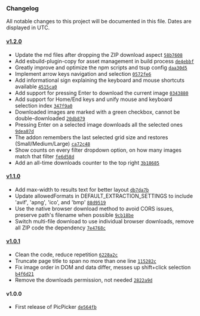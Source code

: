 ### Changelog

All notable changes to this project will be documented in this file. Dates are displayed in UTC.

#### [v1.2.0](https://github.com/flesler/picpicker/compare/v1.1.0...v1.2.0)

- Update the md files after dropping the ZIP download aspect [`58b7608`](https://github.com/flesler/picpicker/commit/58b76089b66f8b77b81293f425ff7c8ca5cf4c78)
- Add esbuild-plugin-copy for asset management in build process [`de4ebbf`](https://github.com/flesler/picpicker/commit/de4ebbfda273da4e77a8a69ec7cbdc906dae3d66)
- Greatly improve and optimize the npm scripts and tsup config [`daa30d5`](https://github.com/flesler/picpicker/commit/daa30d5e84b57eff5e303c7b4a0a36fbd48d3af5)
- Implement arrow keys navigation and selection [`0572fe6`](https://github.com/flesler/picpicker/commit/0572fe6e43a5d2cc08526f8b66e55010104c925d)
- Add informational sign explaining the keyboard and mouse shortcuts available [`4515ca0`](https://github.com/flesler/picpicker/commit/4515ca056a3689b72d7c4ef76f8bfd9f71f3edc6)
- Add support for pressing Enter to download the current image [`0343880`](https://github.com/flesler/picpicker/commit/0343880bbd1fda2d825b30805296aa8d67329755)
- Add support for Home/End keys and unify mouse and keyboard selection index [`347f9a0`](https://github.com/flesler/picpicker/commit/347f9a0e14f39af1b26d34da75cc16816661bf0c)
- Downloaded images are marked with a green checkbox, cannot be double-downloaded [`20db879`](https://github.com/flesler/picpicker/commit/20db879cc8a6abb9ff349caf85481aacec02fde5)
- Pressing Enter on a selected image downloads all the selected ones [`9dea87d`](https://github.com/flesler/picpicker/commit/9dea87d822ecb299c1008751193006407e889826)
- The addon remembers the last selected grid size and restores (Small/Medium/Large) [`ca72c48`](https://github.com/flesler/picpicker/commit/ca72c48c5be6b935be3b686ef1cfb618f2907ea2)
- Show counts on every filter dropdown option, on how many images match that filter [`fe6d58d`](https://github.com/flesler/picpicker/commit/fe6d58d0cf01e8367f40f147b8e652e963d718a8)
- Add an all-time downloads counter to the top right [`3b18685`](https://github.com/flesler/picpicker/commit/3b18685d04d2c3ce4444f08f0beab8eb14e5464e)

#### [v1.1.0](https://github.com/flesler/picpicker/compare/v1.0.1...v1.1.0)

- Add max-width to results text for better layout [`db7da7b`](https://github.com/flesler/picpicker/commit/db7da7bdbd81b4e79493d8f4d2863d455cc7d55d)
- Update allowedFormats in DEFAULT_EXTRACTION_SETTINGS to include 'avif', 'apng', 'ico', and 'bmp' [`88d9519`](https://github.com/flesler/picpicker/commit/88d951998a3d405f61fcafd5d67ff5666417c7dd)
- Use the native browser download method to avoid CORS issues, preserve path's filename when possible [`9cb18be`](https://github.com/flesler/picpicker/commit/9cb18be1cf4c27a98e24494bee98123473de706f)
- Switch multi-file download to use individual browser downloads, remove all ZIP code the dependency [`7e4768c`](https://github.com/flesler/picpicker/commit/7e4768c508393054a8a45d750caba57527a83b96)

#### [v1.0.1](https://github.com/flesler/picpicker/compare/v1.0.0...v1.0.1)

- Clean the code, reduce repetition [`6228a2c`](https://github.com/flesler/picpicker/commit/6228a2c04234659c957965861667541abbbd4223)
- Truncate page title to span no more than one line [`115282c`](https://github.com/flesler/picpicker/commit/115282c8bee8b5475223aaecd65c725870338c18)
- Fix image order in DOM and data differ, messes up shift+click selection [`b4f6d21`](https://github.com/flesler/picpicker/commit/b4f6d2111e88b5e446a23e34b3bbb964ed9a3261)
- Remove the downloads permission, not needed [`2822a9d`](https://github.com/flesler/picpicker/commit/2822a9dbfed8f838ed3ebe25b7aaaf7fba557ae8)

#### v1.0.0

- First release of PicPicker [`de564fb`](https://github.com/flesler/picpicker/commit/de564fb6566f3ae7530c47681d108277e136f256)
